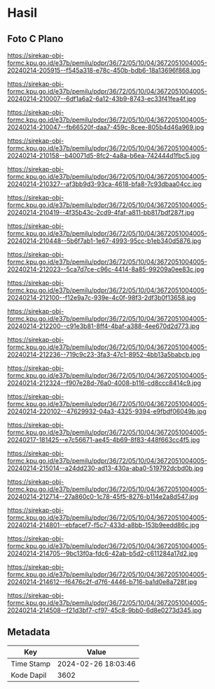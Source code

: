 # Hasil

## Foto C Plano

https://sirekap-obj-formc.kpu.go.id/e37b/pemilu/pdpr/36/72/05/10/04/3672051004005-20240214-205915--f545a318-e78c-450b-bdb6-18a13696f868.jpg

https://sirekap-obj-formc.kpu.go.id/e37b/pemilu/pdpr/36/72/05/10/04/3672051004005-20240214-210007--6df1a6a2-6a12-43b9-8743-ec33f41fea4f.jpg

https://sirekap-obj-formc.kpu.go.id/e37b/pemilu/pdpr/36/72/05/10/04/3672051004005-20240214-210047--fb66520f-daa7-459c-8cee-805b4d46a969.jpg

https://sirekap-obj-formc.kpu.go.id/e37b/pemilu/pdpr/36/72/05/10/04/3672051004005-20240214-210158--b40071d5-8fc2-4a8a-b6ea-742444d1fbc5.jpg

https://sirekap-obj-formc.kpu.go.id/e37b/pemilu/pdpr/36/72/05/10/04/3672051004005-20240214-210327--af3bb9d3-93ca-4618-bfa8-7c93dbaa04cc.jpg

https://sirekap-obj-formc.kpu.go.id/e37b/pemilu/pdpr/36/72/05/10/04/3672051004005-20240214-210419--4f35b43c-2cd9-4faf-a811-bb817bdf287f.jpg

https://sirekap-obj-formc.kpu.go.id/e37b/pemilu/pdpr/36/72/05/10/04/3672051004005-20240214-210448--5b6f7ab1-1e67-4993-95cc-b1eb340d5876.jpg

https://sirekap-obj-formc.kpu.go.id/e37b/pemilu/pdpr/36/72/05/10/04/3672051004005-20240214-212023--5ca7d7ce-c96c-4414-8a85-99209a0ee83c.jpg

https://sirekap-obj-formc.kpu.go.id/e37b/pemilu/pdpr/36/72/05/10/04/3672051004005-20240214-212100--f12e9a7c-939e-4c0f-98f3-2df3b0f13658.jpg

https://sirekap-obj-formc.kpu.go.id/e37b/pemilu/pdpr/36/72/05/10/04/3672051004005-20240214-212200--c91e3b81-8ff4-4baf-a388-4ee670d2d773.jpg

https://sirekap-obj-formc.kpu.go.id/e37b/pemilu/pdpr/36/72/05/10/04/3672051004005-20240214-212236--719c9c23-3fa3-47c1-8952-4bb13a5babcb.jpg

https://sirekap-obj-formc.kpu.go.id/e37b/pemilu/pdpr/36/72/05/10/04/3672051004005-20240214-212324--f907e28d-76a0-4008-b116-cd8ccc8414c9.jpg

https://sirekap-obj-formc.kpu.go.id/e37b/pemilu/pdpr/36/72/05/10/04/3672051004005-20240214-220102--47629932-04a3-4325-9394-e9fbdf06049b.jpg

https://sirekap-obj-formc.kpu.go.id/e37b/pemilu/pdpr/36/72/05/10/04/3672051004005-20240217-181425--e7c56671-ae45-4b69-8f83-448f663cc4f5.jpg

https://sirekap-obj-formc.kpu.go.id/e37b/pemilu/pdpr/36/72/05/10/04/3672051004005-20240214-215014--a24dd230-ad13-430a-aba0-519792dcbd0b.jpg

https://sirekap-obj-formc.kpu.go.id/e37b/pemilu/pdpr/36/72/05/10/04/3672051004005-20240214-212714--27a860c0-1c78-45f5-8276-b114e2a8d547.jpg

https://sirekap-obj-formc.kpu.go.id/e37b/pemilu/pdpr/36/72/05/10/04/3672051004005-20240214-214801--ebfacef7-f5c7-433d-a8bb-153b9eedd86c.jpg

https://sirekap-obj-formc.kpu.go.id/e37b/pemilu/pdpr/36/72/05/10/04/3672051004005-20240214-214705--9bc13f0a-fdc6-42ab-b5d2-c611284a17d2.jpg

https://sirekap-obj-formc.kpu.go.id/e37b/pemilu/pdpr/36/72/05/10/04/3672051004005-20240214-214612--f6476c2f-d7f6-4446-b716-ba1d0e8a728f.jpg

https://sirekap-obj-formc.kpu.go.id/e37b/pemilu/pdpr/36/72/05/10/04/3672051004005-20240214-214508--f21d3bf7-cf97-45c8-9bb0-6d8e0273d345.jpg


## Metadata

| Key        | Value               |
| ---------- | ------------------- |
| Time Stamp | 2024-02-26 18:03:46 |
| Kode Dapil | 3602                |



